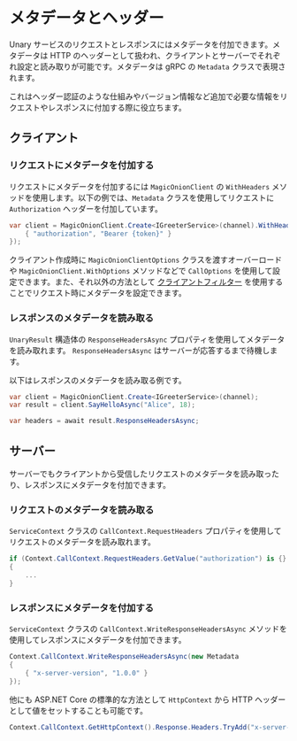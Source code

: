 # メタデータとヘッダー

Unary サービスのリクエストとレスポンスにはメタデータを付加できます。メタデータは HTTP のヘッダーとして扱われ、クライアントとサーバーでそれぞれ設定と読み取りが可能です。メタデータは gRPC の `Metadata` クラスで表現されます。

これはヘッダー認証のような仕組みやバージョン情報など追加で必要な情報をリクエストやレスポンスに付加する際に役立ちます。

## クライアント

### リクエストにメタデータを付加する
リクエストにメタデータを付加するには `MagicOnionClient` の `WithHeaders` メソッドを使用します。以下の例では、`Metadata` クラスを使用してリクエストに `Authorization` ヘッダーを付加しています。

```csharp
var client = MagicOnionClient.Create<IGreeterService>(channel).WithHeaders(new Metadata
    { "authorization", "Bearer {token}" }
});
```

クライアント作成時に `MagicOnionClientOptions` クラスを渡すオーバーロードや `MagicOnionClient.WithOptions` メソッドなどで `CallOptions` を使用して設定できます。また、それ以外の方法として [クライアントフィルター](../filter/client-filter) を使用することでリクエスト時にメタデータを設定できます。

### レスポンスのメタデータを読み取る
`UnaryResult` 構造体の `ResponseHeadersAsync` プロパティを使用してメタデータを読み取れます。 `ResponseHeadersAsync` はサーバーが応答するまで待機します。

以下はレスポンスのメタデータを読み取る例です。

```csharp
var client = MagicOnionClient.Create<IGreeterService>(channel);
var result = client.SayHelloAsync("Alice", 18);

var headers = await result.ResponseHeadersAsync;
```


## サーバー
サーバーでもクライアントから受信したリクエストのメタデータを読み取ったり、レスポンスにメタデータを付加できます。

### リクエストのメタデータを読み取る

`ServiceContext` クラスの `CallContext.RequestHeaders` プロパティを使用してリクエストのメタデータを読み取れます。

```csharp
if (Context.CallContext.RequestHeaders.GetValue("authorization") is {} authorizationHeader)
{
    ...
}
```

### レスポンスにメタデータを付加する

`ServiceContext` クラスの `CallContext.WriteResponseHeadersAsync` メソッドを使用してレスポンスにメタデータを付加できます。

```csharp
Context.CallContext.WriteResponseHeadersAsync(new Metadata
{
    { "x-server-version", "1.0.0" }
});
```

他にも ASP.NET Core の標準的な方法として `HttpContext` から HTTP ヘッダーとして値をセットすることも可能です。

```csharp
Context.CallContext.GetHttpContext().Response.Headers.TryAdd("x-server-version", "1.0.0");
```
